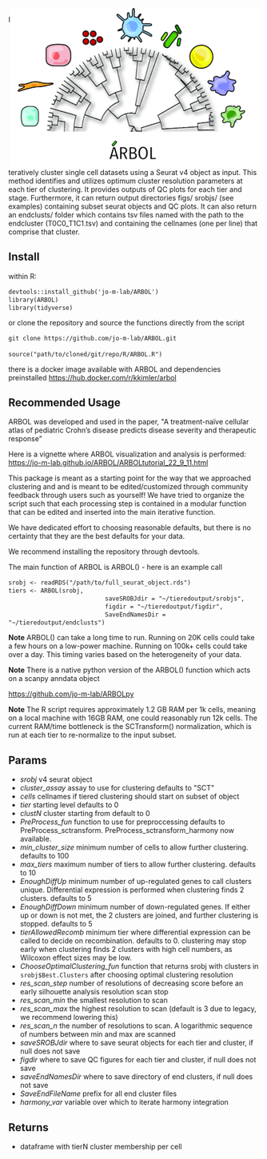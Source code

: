 <img src="docs/ARBOLsmall.jpg?raw=true" align="right" width=500px>  

Iteratively cluster single cell datasets using a Seurat v4 object as input. This method identifies and utilizes optimum 
cluster resolution parameters at each tier of clustering. It provides outputs of QC plots for each tier and stage.
Furthermore, it can return output directories figs/ srobjs/ (see examples) containing subset 
seurat objects and QC plots. It can also return an endclusts/ folder which contains tsv files named with the 
path to the endcluster (T0C0_T1C1.tsv) and containing the cellnames (one per line) 
that comprise that cluster.

## Install

within R:
```
devtools::install_github('jo-m-lab/ARBOL')
library(ARBOL)
library(tidyverse)
```

or clone the repository and source the functions directly from the script
```
git clone https://github.com/jo-m-lab/ARBOL.git

source("path/to/cloned/git/repo/R/ARBOL.R")
```

there is a docker image available with ARBOL and dependencies preinstalled
https://hub.docker.com/r/kkimler/arbol

## Recommended Usage

ARBOL was developed and used in the paper, "A treatment-naïve cellular atlas of pediatric Crohn’s disease predicts disease severity and therapeutic response"

Here is a vignette where ARBOL visualization and analysis is performed: 
https://jo-m-lab.github.io/ARBOL/ARBOLtutorial_22_9_11.html

This package is meant as a starting point for the way that we approached clustering and and is meant to be edited/customized through community feedback through users such as yourself!  We have tried to organize the script such that
each processing step is contained in a modular function that can be edited and
inserted into the main iterative function.

We have dedicated effort to choosing reasonable defaults, but there is no certainty that they are
the best defaults for your data.

We recommend installing the repository through devtools.

The main function of ARBOL is ARBOL() - here is an example call

```
srobj <- readRDS("/path/to/full_seurat_object.rds")
tiers <- ARBOL(srobj,
                           saveSROBJdir = "~/tieredoutput/srobjs",
                           figdir = "~/tieredoutput/figdir",
                           SaveEndNamesDir = "~/tieredoutput/endclusts")
```

**Note** ARBOL() can take a long time to run. Running on 20K cells could 
take a few hours on a low-power machine. Running on 100k+ cells could take over a day. This timing varies
based on the heterogeneity of your data. 

**Note** There is a native python version of the ARBOL() function which acts on a scanpy anndata object 

https://github.com/jo-m-lab/ARBOLpy

**Note** The R script requires approximately 1.2 GB RAM per 1k cells, meaning on a local machine with 16GB RAM, one could reasonably run 12k cells. The current RAM/time bottleneck is the SCTransform() normalization, which is run at each tier to re-normalize to the input subset. 

## Params

* *srobj* v4 seurat object
* *cluster_assay* assay to use for clustering defaults to "SCT"
* *cells* cellnames if tiered clustering should start on subset of object
* *tier* starting level defaults to 0
* *clustN* cluster starting from default to 0
* *PreProcess_fun* function to use for preproccessing defaults to PreProcess_sctransform. PreProcess_sctransform_harmony now available.
* *min_cluster_size* minimum number of cells to allow further clustering. defaults to 100
* *max_tiers* maximum number of tiers to allow further clustering. defaults to 10
* *EnoughDiffUp* minimum number of up-regulated genes to call clusters unique. Differential expression is performed when clustering finds 2 clusters. defaults to 5
* *EnoughDiffDown* minimum number of down-regulated genes. If either up or down is not met, the 2 clusters are joined, and further clustering is stopped. defaults to 5
* *tierAllowedRecomb* minimum tier where differential expression can be called to decide on recombination. defaults to 0. clustering may stop early when clustering finds 2 clusters with high cell numbers, as Wilcoxon effect sizes may be low.
* *ChooseOptimalClustering_fun* function that returns srobj with clusters in `srobj$Best.Clusters` after choosing optimal clustering resolution 
* *res_scan_step* number of resolutions of decreasing score before an early silhouette analysis resolution scan stop
* *res_scan_min* the smallest resolution to scan
* *res_scan_max* the highest resolution to scan (default is 3 due to legacy, we recommend lowering this)
* *res_scan_n* the number of resolutions to scan. A logarithmic sequence of numbers between min and max are scanned
* *saveSROBJdir* where to save seurat objects for each tier and cluster, if null does not save
* *figdir* where to save QC figures for each tier and cluster, if null does not save
* *saveEndNamesDir* where to save directory of end clusters, if null does not save
* *SaveEndFileName* prefix for all end cluster files
* *harmony_var* variable over which to iterate harmony integration

## Returns

* dataframe with tierN cluster membership per cell
